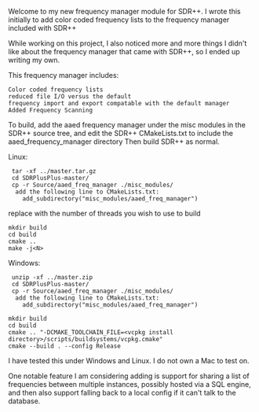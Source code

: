 Welcome to my new frequency manager module for SDR++. I wrote this initially to add color coded frequency lists to the frequency manager included with SDR++

While working on this project, I also noticed more and more things I didn't like about the frequency manager that came with SDR++, so I ended up writing my own.

This frequency manager includes:
	
	Color coded frequency lists
	reduced file I/O versus the default
	frequency import and export compatable with the default manager
	Added Frequency Scanning

To build, add the aaed frequency manager under the misc modules in the SDR++ source tree, and edit the SDR++ CMakeLists.txt to include the aaed_frequency_manager directory
Then build SDR++ as normal.


Linux: 
	
	 tar -xf ../master.tar.gz
	 cd SDRPlusPlus-master/
	 cp -r Source/aaed_freq_manager ./misc_modules/
	  add the following line to CMakeLists.txt:
		add_subdirectory("misc_modules/aaed_freq_manager")



replace <N> with the number of threads you wish to use to build

	mkdir build
	cd build
	cmake ..
	make -j<N>


Windows:

	 unzip -xf ../master.zip
	 cd SDRPlusPlus-master/
	 cp -r Source/aaed_freq_manager ./misc_modules/
	  add the following line to CMakeLists.txt:
		add_subdirectory("misc_modules/aaed_freq_manager")

	mkdir build
	cd build
	cmake .. "-DCMAKE_TOOLCHAIN_FILE=<vcpkg install directory>/scripts/buildsystems/vcpkg.cmake"
	cmake --build . --config Release


I have tested this under Windows and Linux. I do not own a Mac to test on.

One notable feature I am considering adding is support for sharing a list of frequencies between multiple instances, possibly hosted via a SQL engine, and then also support falling back to a local config if it can't talk to the database.
